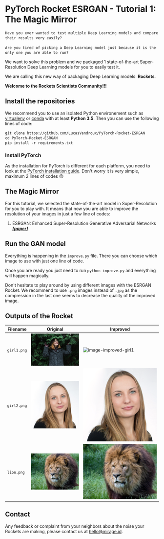 # PyTorch Rocket ESRGAN - Tutorial 1: The Magic Mirror
    Have you ever wanted to test multiple Deep Learning models and compare their results very easily?

    Are you tired of picking a Deep Learning model just because it is the only one you are able to run?

We want to solve this problem and we packaged 1 state-of-the-art Super-Resolution Deep Learning models for  you to easily test it.

We are calling this new way of packaging Deep Learning models: __Rockets__.

__Welcome to the Rockets Scientists Community!!!__

## Install the repositories
We recommend you to use an isolated Python environement such as [virtualenv](https://virtualenv.pypa.io/en/latest/) or [conda](https://docs.conda.io/en/latest/) with at least __Python 3.5__. Then you can use the following lines of code:
```
git clone https://github.com/LucasVandroux/PyTorch-Rocket-ESRGAN
cd PyTorch-Rocket-ESRGAN
pip install -r requirements.txt
```
### Install PyTorch
As the installation for PyTorch is different for each platform, you need to look at the [PyTorch installation guide](https://pytorch.org/get-started/locally/). Don't worry it is very simple, maximum 2 lines of codes :stuck_out_tongue_closed_eyes:

## The Magic Mirror
For this tutorial, we selected the state-of-the-art model in Super-Resolution for you to play with. It means that now you are able to improve the resolution of your images in just a few line of codes:
1. ESRGAN: Enhanced Super-Resolution Generative Adversarial Networks ___[[paper]](https://arxiv.org/pdf/1809.00219.pdf)___

## Run the GAN model
Everything is happening in the `improve.py` file. There you can choose which image to use with just one line of code.

Once you are ready you just need to run `python improve.py` and everything will happen magically.

Don't hesitate to play around by using different images with the ESRGAN Rocket. We recommend to use `.png` images instead of `.jpg` as the compression in the last one seems to decrease the quality of the improved image.

## Outputs of the Rocket
| Filename | Original | Improved | 
|----------|----------|-----------|
| `girl1.png` | ![image-original-girl1](images/girl1.png) | ![image-improved-girl1](images/improved/girl1.png) |
|`girl2.png`|![image-original-girl2](images/girl2.png)|![image-improved-girl2](images/improved/girl2.png)|
|`lion.png`|![image-original-lion](images/lion.png)|![image-improved-lion](images/improved/lion.png)|

## Contact
Any feedback or complaint from your neighbors about the noise your Rockets are making, please contact us at [hello@mirage.id](mailto:hello@mirage.id). 
